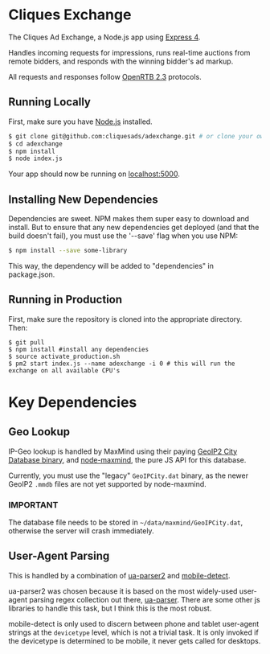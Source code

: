 # Cliques Exchange

The Cliques Ad Exchange, a Node.js app using [Express 4](http://expressjs.com/).

Handles incoming requests for impressions, runs real-time auctions from remote bidders, and responds with the winning bidder's ad markup.

All requests and responses follow [OpenRTB 2.3](https://github.com/openrtb/OpenRTB) protocols.

## Running Locally

First, make sure you have [Node.js](http://nodejs.org/) installed.

```sh
$ git clone git@github.com:cliquesads/adexchange.git # or clone your own fork
$ cd adexchange
$ npm install
$ node index.js
```

Your app should now be running on [localhost:5000](http://localhost:5000/).

## Installing New Dependencies

Dependencies are sweet. NPM makes them super easy to download and install. But to ensure that any new dependencies get deployed (and that the build doesn't fail), you must use the '--save' flag when you use NPM:

```sh
$ npm install --save some-library
```

This way, the dependency will be added to "dependencies" in package.json.

## Running in Production

First, make sure the repository is cloned into the appropriate directory. Then:

```
$ git pull
$ npm install #install any dependencies
$ source activate_production.sh
$ pm2 start index.js --name adexchange -i 0 # this will run the exchange on all available CPU's
```

# Key Dependencies

## Geo Lookup

IP-Geo lookup is handled by MaxMind using their paying [GeoIP2 City Database binary](https://www.maxmind.com/en/geoip2-city), and [node-maxmind](https://github.com/runk/node-maxmind), the pure JS API for this database.

Currently, you must use the "legacy" `GeoIPCity.dat` binary, as the newer GeoIP2 `.mmdb` files are not yet supported by node-maxmind.

### IMPORTANT

The database file needs to be stored in `~/data/maxmind/GeoIPCity.dat`, otherwise the server will crash immediately.

## User-Agent Parsing

This is handled by a combination of [ua-parser2](https://github.com/commenthol/ua-parser2) and [mobile-detect](https://github.com/hgoebl/mobile-detect.js).

ua-parser2 was chosen because it is based on the most widely-used user-agent parsing regex collection out there, [ua-parser](https://github.com/tobie/ua-parser).  There are some other js libraries to handle this task, but I think this is the most robust.

mobile-detect is only used to discern between phone and tablet user-agent strings at the `devicetype` level, which is not a trivial task.  It is only invoked if the devicetype is determined to be mobile, it never gets called for desktops.